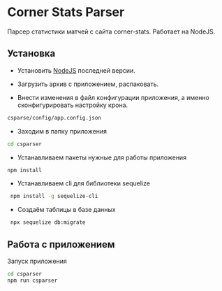 # Corner Stats Parser
Парсер статистики матчей c сайта corner-stats. Работает на NodeJS.

## Установка
- Установить [NodeJS](https://nodejs.org/en/) последней версии.
- Загрузить архив с приложением, распаковать.

- Внести изменения в файл конфигурации приложения, а именно сконфигурировать настройку крона.
```sh
csparse/config/app.config.json
```

- Заходим в папку приложения

```sh
cd csparser
```

- Устанавливаем пакеты нужные для работы приложения
```sh
npm install
```

- Устанавливаем cli для библиотеки sequelize
```sh
 npm install -g sequelize-cli
```

- Создаём таблицы в базе данных
```sh
 npx sequelize db:migrate
```
## Работа с приложением
Запуск приложения
```sh
cd csparser
npm run csparser
```